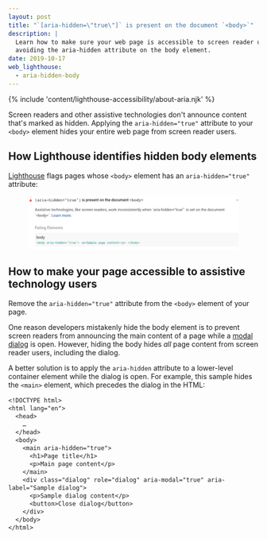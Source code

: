 ```yaml
---
layout: post
title: "`[aria-hidden=\"true\"]` is present on the document `<body>`"
description: |
  Learn how to make sure your web page is accessible to screen reader users by
  avoiding the aria-hidden attribute on the body element.
date: 2019-10-17
web_lighthouse:
  - aria-hidden-body
---
```


{% include 'content/lighthouse-accessibility/about-aria.njk' %}

Screen readers and other assistive technologies don't announce content that's
marked as hidden. Applying the `aria-hidden="true"` attribute to your `<body>`
element hides your entire web page from screen reader users.

## How Lighthouse identifies hidden body elements

[Lighthouse](https://developers.google.com/web/tools/lighthouse)
flags pages whose `<body>` element has an `aria-hidden="true"` attribute:

<figure class="w-figure">
  <img class="w-screenshot" src="aria-hidden-body.png"
  alt="Lighthouse audit showing that a page's body element has the aria-hidden attribute">
</figure>

## How to make your page accessible to assistive technology users

Remove the `aria-hidden="true"` attribute
from the `<body>` element of your page.

One reason developers mistakenly hide the body element is to prevent screen
readers from announcing the main content of a page while a
[modal dialog](https://www.w3.org/TR/wai-aria-practices-1.1/#dialog_modal) is open.
However, hiding the body hides _all_ page content from screen reader users,
including the dialog.

A better solution is to apply the `aria-hidden` attribute
to a lower-level container element while the dialog is open.
For example, this sample hides the `<main>` element,
which precedes the dialog in the HTML:

```html/6
<!DOCTYPE html>
<html lang="en">
  <head>
    …
  </head>
  <body>
    <main aria-hidden="true">
      <h1>Page title</h1>
      <p>Main page content</p>
    </main>
    <div class="dialog" role="dialog" aria-modal="true" aria-label="Sample dialog">
      <p>Sample dialog content</p>
      <button>Close dialog</button>
    </div>
  </body>
</html>
```
